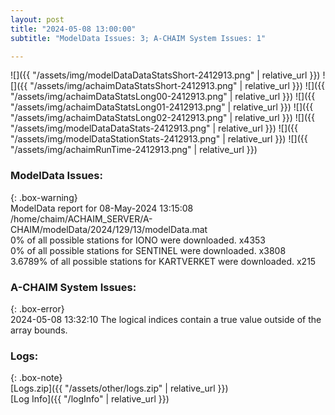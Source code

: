 ```yaml
---
layout: post
title: "2024-05-08 13:00:00"
subtitle: "ModelData Issues: 3; A-CHAIM System Issues: 1"

---
```


![]({{ "/assets/img/modelDataDataStatsShort-2412913.png" | relative_url }})
![]({{ "/assets/img/achaimDataStatsShort-2412913.png" | relative_url }})
![]({{ "/assets/img/achaimDataStatsLong00-2412913.png" | relative_url }})
![]({{ "/assets/img/achaimDataStatsLong01-2412913.png" | relative_url }})
![]({{ "/assets/img/achaimDataStatsLong02-2412913.png" | relative_url }})
![]({{ "/assets/img/modelDataDataStats-2412913.png" | relative_url }})
![]({{ "/assets/img/modelDataStationStats-2412913.png" | relative_url }})
![]({{ "/assets/img/achaimRunTime-2412913.png" | relative_url }})


### ModelData Issues:  
  
{: .box-warning}  
 ModelData report for 08-May-2024 13:15:08   
 /home/chaim/ACHAIM_SERVER/A-CHAIM/modelData/2024/129/13/modelData.mat   
 0% of all possible stations for IONO were downloaded. x4353   
 0% of all possible stations for SENTINEL were downloaded. x3808   
 3.6789% of all possible stations for KARTVERKET were downloaded. x215   
  
### A-CHAIM System Issues:  
  
{: .box-error}  
2024-05-08 13:32:10 The logical indices contain a true value outside of the array bounds.  

### Logs:  
  
{: .box-note}  
[Logs.zip]({{ "/assets/other/logs.zip" | relative_url }})  
[Log Info]({{ "/logInfo" | relative_url }})  
